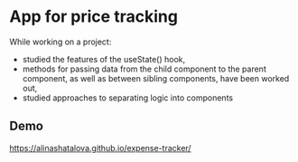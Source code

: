 # App for price tracking

While working on a project:
- studied the features of the useState() hook,
- methods for passing data from the child component to the parent component, as well as between sibling components, have been worked out,
- studied approaches to separating logic into components

## Demo
https://alinashatalova.github.io/expense-tracker/